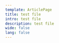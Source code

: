 ```yaml
---
template: ArticlePage
title: test file
intro: test file
description: test file
wide: false
lang: false
---
```

